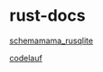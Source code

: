 # rust-docs

[schemamama_rusqlite](https://cmsd2.github.io/rust-docs/schemamama_rusqlite/schemamama_rusqlite/)

[codelauf](https://cmsd2.github.io/rust-docs/codelauf/codelauf/)
